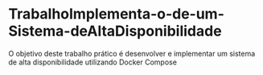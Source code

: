 # TrabalhoImplementa-o-de-um-Sistema-deAltaDisponibilidade
O objetivo deste trabalho prático é desenvolver e implementar um sistema de alta disponibilidade utilizando Docker Compose
